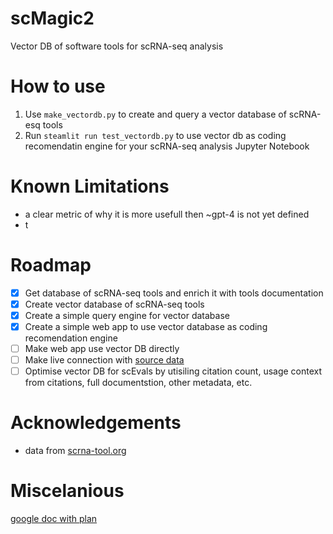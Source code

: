 # scMagic2
Vector DB of software tools for scRNA-seq analysis

# How to use
1. Use `make_vectordb.py` to create and query a vector database of scRNA-esq tools
2. Run `steamlit run test_vectordb.py` to use vector db as coding recomendatin engine for your scRNA-seq analysis Jupyter Notebook

# Known Limitations
- a clear metric of why it is more usefull then ~gpt-4 is not yet defined
- t

# Roadmap
- [x] Get database of scRNA-seq tools and enrich it with tools documentation
- [x] Create vector database of scRNA-seq tools
- [x] Create a simple query engine for vector database
- [x] Create a simple web app to use vector database as coding recomendation engine
- [ ] Make web app use vector DB directly
- [ ] Make live connection with [source data](https://github.com/scRNA-tools/scRNA-tools/tree/master/database)
- [ ] Optimise vector DB for scEvals by utisiling citation count, usage context from citations, full documentstion, other metadata, etc.

# Acknowledgements
* data from [scrna-tool.org](https://www.scrna-tools.org)

# Miscelanious
[google doc with plan](https://docs.google.com/document/d/1Hldune730uqvTMbDne8wDymYPwhZkFch6T9RnzBfVa4/edit)